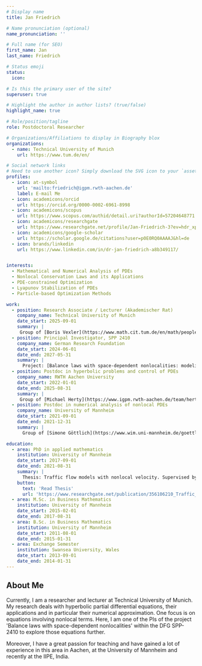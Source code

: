 ```yaml
---
# Display name
title: Jan Friedrich

# Name pronunciation (optional)
name_pronunciation: ''

# Full name (for SEO)
first_name: Jan
last_name: Friedrich

# Status emoji
status:
  icon: 

# Is this the primary user of the site?
superuser: true

# Highlight the author in author lists? (true/false)
highlight_name: true

# Role/position/tagline
role: Postdoctoral Researcher

# Organizations/Affiliations to display in Biography blox
organizations:
  - name: Technical University of Munich
    url: https://www.tum.de/en/

# Social network links
# Need to use another icon? Simply download the SVG icon to your `assets/media/icons/` folder.
profiles:
  - icon: at-symbol
    url: 'mailto:friedrich@igpm.rwth-aachen.de'
    label: E-mail Me
  - icon: academicons/orcid
    url: https://orcid.org/0000-0002-6961-8998
  - icon: academicons/scopus
    url: https://www.scopus.com/authid/detail.uri?authorId=57204648771
  - icon: academicons/researchgate
    url: https://www.researchgate.net/profile/Jan-Friedrich-3?ev=hdr_xprf
  - icon: academicons/google-scholar
    url: https://scholar.google.de/citations?user=p0E0RQ0AAAAJ&hl=de
  - icon: brands/linkedin
    url: https://www.linkedin.com/in/dr-jan-friedrich-a8b349117/


interests:
  - Mathematical and Numerical Analysis of PDEs
  - Nonlocal Conservation Laws and its Applications
  - PDE-constrained Optimization
  - Lyapunov Stabilization of PDEs
  - Particle-based Optimization Methods

work:
  - position: Research Associate / Lecturer (Akademischer Rat)
    company_name: Technical University of Munich
    date_start: 2025-09-01
    summary: |
     Group of [Boris Vexler](https://www.math.cit.tum.de/en/math/people/professors/vexler-boris/)
  - position: Principal Investigator, SPP 2410
    company_name: German Research Foundation
    date_start: 2024-06-01
    date_end: 2027-05-31
    summary: |
      Project: [Balance laws with space-dependent nonlocalities: modeling, simulation and uncertainty quantification (NonLoc)](https://www.spp2410.uni-stuttgart.de/SPP-Projects/05_friedrich-goettlich/) 
  - position: Postdoc in hyperbolic problems and control of PDEs
    company_name: RWTH Aachen University
    date_start: 2022-01-01
    date_end: 2025-08-31
    summary: |
     Group of [Michael Herty](https://www.igpm.rwth-aachen.de/team/herty)
  - position: Postdoc in numerical analysis of nonlocal PDEs
    company_name: University of Mannheim
    date_start: 2021-09-01
    date_end: 2021-12-31
    summary: |
      Group of [Simone Göttlich](https://www.wim.uni-mannheim.de/goettlich/)

education:
  - area: PhD in applied mathematics
    institution: University of Mannheim
    date_start: 2017-09-01
    date_end: 2021-08-31
    summary: |
      Thesis: Traffic flow models with nonlocal velocity. Supervised by [Simone Göttlich](https://www.wim.uni-mannheim.de/goettlich/).
    button:
      text: 'Read Thesis'
      url: 'https://www.researchgate.net/publication/356106210_Traffic_flow_models_with_nonlocal_velocity'
  - area: M.Sc. in Business Mathematics
    institution: University of Mannheim
    date_start: 2015-02-01
    date_end: 2017-08-31
  - area: B.Sc. in Business Mathematics
    institution: University of Mannheim
    date_start: 2011-08-01
    date_end: 2015-01-31
  - area: Exchange Semester
    institution: Swansea University, Wales
    date_start: 2013-09-01
    date_end: 2014-01-31
---
```


## About Me

Currently, I am a researcher and lecturer at Technical University of Munich. My research deals with hyperbolic partial differential equations, their applications and in particular their numerical approximation. One focus is on equations involving nonlocal terms. Here, I am one of the PIs of the project 'Balance laws with space-dependent nonlocalities' within the DFG SPP-2410 to explore those equations further.

Moreover, I have a great passion for teaching and have gained a lot of experience in this area in Aachen, at the University of Mannheim and recently at the IIPE, India.
